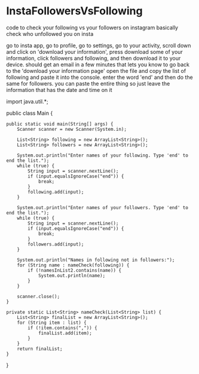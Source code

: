 # InstaFollowersVsFollowing

code to check your following vs your followers on instagram
basically check who unfollowed you on insta

go to insta app, go to profile, go to settings, go to your activity, scroll down and click on 'download your information', press download some of your information, click followers and following, and then download it to your device. 
should get an email in a few minutes that lets you know to go back to the 'download your information page' open the file and copy the list of following and paste it into the console. enter the word 'end' and then do the same for followers. 
you can paste the entire thing so just leave the information that has the date and time on it

import java.util.*;

public class Main {

    public static void main(String[] args) {
        Scanner scanner = new Scanner(System.in);

        List<String> following = new ArrayList<String>();
        List<String> followers = new ArrayList<String>();

        System.out.println("Enter names of your following. Type 'end' to end the list.");
        while (true) {
            String input = scanner.nextLine();
            if (input.equalsIgnoreCase("end")) {
                break;
            }
            following.add(input);
        }

        System.out.println("Enter names of your followers. Type 'end' to end the list.");
        while (true) {
            String input = scanner.nextLine();
            if (input.equalsIgnoreCase("end")) {
                break;
            }
            followers.add(input);
        }

        System.out.println("Names in following not in followers:");
        for (String name : nameCheck(following)) {
            if (!namesInList2.contains(name)) {
                System.out.println(name);
            }
        }

        scanner.close();
    }

    private static List<String> nameCheck(List<String> list) {
        List<String> finalList = new ArrayList<String>();
        for (String item : list) {
            if (!item.contains(",")) {
                finalList.add(item);
            }
        }
        return finalList;
    }
}
